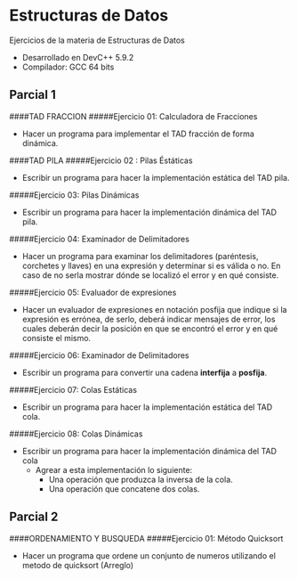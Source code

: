 Estructuras de Datos
====================
Ejercicios de la materia de Estructuras de Datos

 - Desarrollado en DevC++ 5.9.2
 - Compilador: GCC 64 bits

Parcial 1
---------

####TAD FRACCION
#####Ejercicio 01: Calculadora de Fracciones
 - Hacer un programa para implementar el TAD fracción de forma dinámica.


####TAD PILA
#####Ejercicio 02 : Pilas Éstáticas
 - Escribir un programa para hacer la implementación estática del TAD pila.

#####Ejercicio 03: Pilas Dinámicas
 - Escribir un programa para hacer la implementación dinámica del TAD pila.

#####Ejercicio 04: Examinador de Delimitadores
 - Hacer un programa para examinar los delimitadores (paréntesis, corchetes y llaves) en una expresión y determinar si es válida o no. En caso de no serla mostrar dónde se localizó el error y en qué consiste.

#####Ejercicio 05: Evaluador de expresiones
 - Hacer un evaluador de expresiones en notación posfija que indique si la expresión es errónea, de serlo, deberá indicar mensajes de error, los cuales deberán decir la posición en que se encontró el error y en qué consiste el mismo.

#####Ejercicio 06: Examinador de Delimitadores
 - Escribir un programa para convertir una cadena **interfija** a **posfija**.

#####Ejercicio 07: Colas Estáticas
 - Escribir un programa para hacer la implementación estática del TAD cola.

#####Ejercicio 08: Colas Dinámicas
  - Escribir un programa para hacer la implementación dinámica del TAD cola
      + Agrear a esta implementación lo siguiente:
          * Una operación que produzca la inversa de la cola.
          * Una operación que concatene dos colas.


Parcial 2
---------

####ORDENAMIENTO Y BUSQUEDA
#####Ejercicio 01: Método Quicksort
  - Hacer un programa que ordene un conjunto de numeros utilizando el metodo de quicksort (Arreglo)